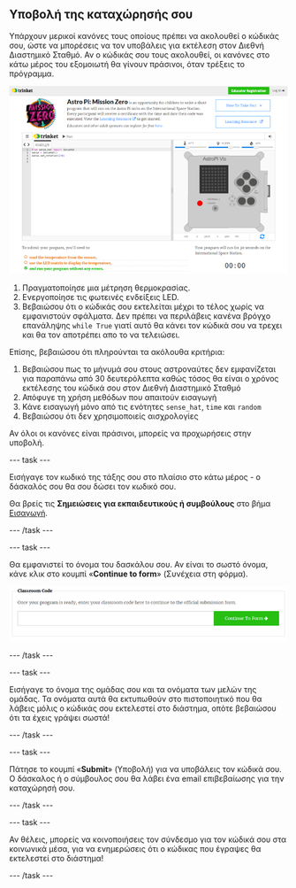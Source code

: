 ## Υποβολή της καταχώρησής σου

Υπάρχουν μερικοί κανόνες τους οποίους πρέπει να ακολουθεί ο κώδικάς σου, ώστε να μπορέσεις να τον υποβάλεις για εκτέλεση στον Διεθνή Διαστημικό Σταθμό. Αν ο κώδικάς σου τους ακολουθεί, οι κανόνες στο κάτω μέρος του εξομοιωτή θα γίνουν πράσινοι, όταν τρέξεις το πρόγραμμα.

![Επικύρωση](images/validation.png)

1. Πραγματοποίησε μια μέτρηση θερμοκρασίας.
2. Ενεργοποίησε τις φωτεινές ενδείξεις LED.
3. Βεβαιώσου ότι ο κώδικάς σου εκτελείται μέχρι το τέλος χωρίς να εμφανιστούν σφάλματα. Δεν πρέπει να περιλάβεις κανένα βρόγχο επανάληψης `while True` γιατί αυτό θα κάνει τον κώδικά σου να τρεχει και θα τον αποτρέπει απο το να τελειώσει.

Επίσης, βεβαιώσου ότι πληρούνται τα ακόλουθα κριτήρια:

1. Βεβαιώσου πως το μήνυμά σου στους αστροναύτες δεν εμφανίζεται για παραπάνω από 30 δευτερόλεπτα καθώς τόσος θα είναι ο χρόνος εκτέλεσης του κώδικά σου στον Διεθνή Διαστημικό Σταθμό
2. Απόφυγε τη χρήση μεθόδων που απαιτούν εισαγωγή
3. Κάνε εισαγωγή μόνο από τις ενότητες `sense_hat`, `time` και `random`
4. Βεβαιώσου ότι δεν χρησιμοποιείς αισχρολογίες

Αν όλοι οι κανόνες είναι πράσινοι, μπορείς να προχωρήσεις στην υποβολή.

\--- task \---

Εισήγαγε τον κωδικό της τάξης σου στο πλαίσιο στο κάτω μέρος - ο δάσκαλός σου θα σου δώσει τον κωδικό σου.

Θα βρείς τις **Σημειώσεις για εκπαιδευτικούς ή συμβούλους** στο βήμα [Εισαγωγή](https://projects.raspberrypi.org/en/projects/astro-pi-mission-zero/1).

\--- /task \---

\--- task \---

Θα εμφανιστεί το όνομα του δασκάλου σου. Αν είναι το σωστό όνομα, κάνε κλικ στο κουμπί «**Continue to form**» (Συνέχεια στη φόρμα).

![Συνέχισε στη φόρμα](images/continue-to-form.png)

\--- /task \---

\--- task \---

Εισήγαγε το όνομα της ομάδας σου και τα ονόματα των μελών της ομάδας. Τα ονόματα αυτά θα εκτυπωθούν στο πιστοποιητικό που θα λάβεις μόλις ο κώδικάς σου εκτελεστεί στο διάστημα, οπότε βεβαιώσου ότι τα έχεις γράψει σωστά!

\--- /task \---

\--- task \---

Πάτησε το κουμπί «**Submit**» (Υποβολή) για να υποβάλεις τον κώδικά σου. Ο δάσκαλος ή ο σύμβουλος σου θα λάβει ένα email επιβεβαίωσης για την καταχώρησή σου.

\--- /task \---

\--- task \---

Αν θέλεις, μπορείς να κοινοποιήσεις τον σύνδεσμο για τον κώδικά σου στα κοινωνικά μέσα, για να ενημερώσεις ότι ο κώδικας που έγραψες θα εκτελεστεί στο διάστημα!

\--- /task \---